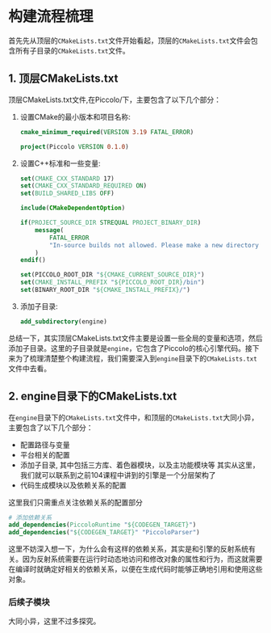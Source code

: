 # 构建流程梳理
首先先从顶层的`CMakeLists.txt`文件开始看起，顶层的`CMakeLists.txt`文件会包含所有子目录的`CMakeLists.txt`文件。
## 1. 顶层CMakeLists.txt
顶层CMakeLists.txt文件,在Piccolo/下，主要包含了以下几个部分：
1. 设置CMake的最小版本和项目名称:
    ```cmake
    cmake_minimum_required(VERSION 3.19 FATAL_ERROR)

    project(Piccolo VERSION 0.1.0)
    ```
2. 设置C++标准和一些变量:
    ```cmake
    set(CMAKE_CXX_STANDARD 17)
    set(CMAKE_CXX_STANDARD_REQUIRED ON)
    set(BUILD_SHARED_LIBS OFF)

    include(CMakeDependentOption)

    if(PROJECT_SOURCE_DIR STREQUAL PROJECT_BINARY_DIR)
        message(
            FATAL_ERROR
            "In-source builds not allowed. Please make a new directory (called a build directory) and run CMake from there."
        )
    endif()

    set(PICCOLO_ROOT_DIR "${CMAKE_CURRENT_SOURCE_DIR}")
    set(CMAKE_INSTALL_PREFIX "${PICCOLO_ROOT_DIR}/bin")
    set(BINARY_ROOT_DIR "${CMAKE_INSTALL_PREFIX}/")
    ``` 
3. 添加子目录:
    ```cmake
    add_subdirectory(engine)
    ```
总结一下，其实顶层CMakeLists.txt文件主要是设置一些全局的变量和选项，然后添加子目录。这里的子目录就是`engine`，它包含了Piccolo的核心引擎代码。接下来为了梳理清楚整个构建流程，我们需要深入到`engine`目录下的`CMakeLists.txt`文件中去看。

## 2. engine目录下的CMakeLists.txt
在`engine`目录下的`CMakeLists.txt`文件中，和顶层的`CMakeLists.txt`大同小异，主要包含了以下几个部分：
- 配置路径与变量
- 平台相关的配置
- 添加子目录, 其中包括三方库、着色器模块，以及主功能模块等
其实从这里，我们就可以联系到之前104课程中讲到的引擎是一个分层架构了
- 代码生成模块以及依赖关系的配置

这里我们只需重点关注依赖关系的配置部分
```cmake
# 添加依赖关系
add_dependencies(PiccoloRuntime "${CODEGEN_TARGET}")
add_dependencies("${CODEGEN_TARGET}" "PiccoloParser")
```
这里不妨深入想一下，为什么会有这样的依赖关系，其实是和引擎的反射系统有关。因为反射系统需要在运行时动态地访问和修改对象的属性和行为，而这就需要在编译时就确定好相关的依赖关系，以便在生成代码时能够正确地引用和使用这些对象。

### 后续子模块
大同小异，这里不过多探究。

